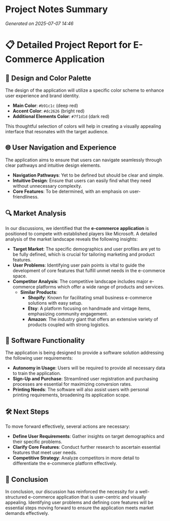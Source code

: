 # Project Notes Summary

*Generated on 2025-07-07 14:46*

# 📋 **Detailed Project Report for E-Commerce Application**

## 🎨 **Design and Color Palette**
The design of the application will utilize a specific color scheme to enhance user experience and brand identity. 

- **Main Color**: `#b91c1c` (deep red)
- **Accent Color**: `#dc2626` (bright red)
- **Additional Elements Color**: `#7f1d1d` (dark red)

This thoughtful selection of colors will help in creating a visually appealing interface that resonates with the target audience.

## 🌐 **User Navigation and Experience**
The application aims to ensure that users can navigate seamlessly through clear pathways and intuitive design elements. 

- **Navigation Pathways**: Yet to be defined but should be clear and simple.
- **Intuitive Design**: Ensure that users can easily find what they need without unnecessary complexity.
- **Core Features**: To be determined, with an emphasis on user-friendliness.

## 🔍 **Market Analysis**
In our discussions, we identified that the **e-commerce application** is positioned to compete with established players like Microsoft. A detailed analysis of the market landscape reveals the following insights:

- **Target Market**: The specific demographics and user profiles are yet to be fully defined, which is crucial for tailoring marketing and product features.
- **User Problems**: Identifying user pain points is vital to guide the development of core features that fulfill unmet needs in the e-commerce space.
- **Competitor Analysis**: The competitive landscape includes major e-commerce platforms which offer a wide range of products and services.
  - **Similar Products**: 
    - **Shopify**: Known for facilitating small business e-commerce solutions with easy setup.
    - **Etsy**: A platform focusing on handmade and vintage items, emphasizing community engagement.
    - **Amazon**: The industry giant that offers an extensive variety of products coupled with strong logistics.

## 🤖 **Software Functionality**
The application is being designed to provide a software solution addressing the following user requirements:

- **Autonomy in Usage**: Users will be required to provide all necessary data to train the application.
- **Sign-Up and Purchase**: Streamlined user registration and purchasing processes are essential for maximizing conversion rates.
- **Printing Needs**: The software will also assist users with personal printing requirements, broadening its application scope.

## 🛠️ **Next Steps**
To move forward effectively, several actions are necessary:

- **Define User Requirements**: Gather insights on target demographics and their specific problems.
- **Clarify Core Features**: Conduct further research to ascertain essential features that meet user needs.
- **Competitive Strategy**: Analyze competitors in more detail to differentiate the e-commerce platform effectively.

## 📝 **Conclusion**
In conclusion, our discussion has reinforced the necessity for a well-structured e-commerce application that is user-centric and visually appealing. Identifying user problems and defining core features will be essential steps moving forward to ensure the application meets market demands effectively.